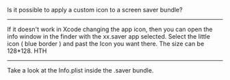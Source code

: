 Is it possible to apply a custom icon to a screen saver bundle?

----

If it doesn't work in Xcode changing the app icon, then you can open the info window in the finder with the xx.saver app selected. Select the little icon ( blue border ) and past the Icon you want there. The size can be 128*128. HTH

----

Take a look at the Info.plist inside the .saver bundle.